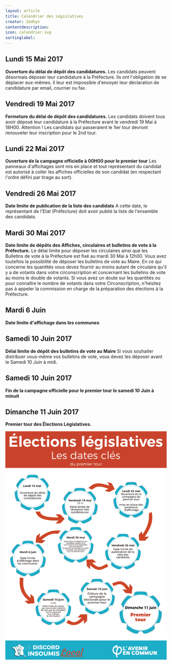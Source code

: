```yaml
---
layout: article
title: Calendrier des Législatives
creator: Zedhyn
contentdescription:
icon: calendrier.svg
sortinglabel:
---
```


## Lundi 15 Mai 2017
**Ouverture du délai de dépôt des candidatures.**
Les candidats peuvent désormais déposer leur candidature à la Préfecture. Ils ont l'obligation de se déplacer eux-mêmes. Il leur est impossible d'envoyer leur déclaration de candidature par email, courrier ou fax.

## Vendredi 19 Mai 2017
**Fermeture du délai de dépôt des candidatures.**
Les candidats doivent tous avoir déposé leur candidature à la Préfecture avant le vendredi 19 Mai à 18H00. Attention ! Les candidats qui passeraient le 1ier tour devront renouveler leur inscription pour le 2nd tour.

## Lundi 22 Mai 2017
**Ouverture de la campagne officielle à 00H00 pour le premier tour**
Les panneaux d'affichages sont mis en place et tout représentant du candidat est autorisé à coller les affiches officielles de son candidat (en respectant l'ordre défini par tirage au sort).

## Vendredi 26 Mai 2017
**Date limite de publication de la liste des candidats**
A cette date, le représentant de l'Etat (Préfecture) doit avoir publié la liste de l'ensemble des candidats.

## Mardi 30 Mai 2017
**Date limite de dépôts des Affiches, circulaires et bulletins de vote à la Préfecture.**
Le délai limite pour déposer les circulaires ainsi que les Bulletins de vote à la Préfecture est fixé au mardi 30 Mai à 12h00. Vous avez toutefois la possibilité de déposer les bulletins de vote au Maire. En ce qui concerne les quantités vous devez fournir au moins autant de circulaire qu'il y a de votants dans votre circonscription et concernant les bulletins de vote au moins le double de votants.
Si vous avez un doute sur les quantités ou pour connaître le nombre de votants dans votre Circonscription, n'hésitez pas à appeler la commission en charge de la préparation des élections à la Préfecture.

## Mardi 6 Juin
**Date limite d'affichage dans les communes**

## Samedi 10 Juin 2017
**Délai limite de dépôt des bulletins de vote au Maire**
Si vous souhaiter distribuer vous-même vos bulletins de vote, vous devez les déposer avant le Samedi 10 Juin à midi.

## Samedi 10 Juin 2017
**Fin de la campagne officielle pour le premier tour le samedi 10 Juin à minuit**

## Dimanche 11 Juin 2017
**Premier tour des Élections Législatives.**

![Dates clef pour les législatives](/assets/images/screenshots/dates-legislatives.png)
